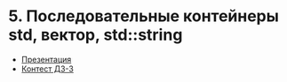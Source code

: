 # 5. Последовательные контейнеры std, вектор, std::string

* [Презентация](/5.Vectors_strings_std.pdf) 
* [Контест ДЗ-3](https://contest.yandex.ru/contest/69004/enter)
